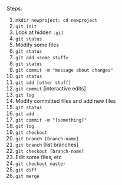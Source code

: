 Steps:

1. `mkdir newproject; cd newproject`
1. `git init`
1. Look at hidden `.git`
1. `git status`
1. Modify some files
1. `git status`
1. `git add <some stuff>`
1. `git status`
1. `git commit -m "message about changes"`
1. `git status`
1. `git add [other stuff]`
1. `git commit` [interactive edits]
1. `git log`
1. Modify committed files and add new files
1. `git status`
1. `git add .`
1. `git commit -m "[something]"`
1. `git log`
1. `git checkout`
1. `git branch [branch-name]`
1. `git branch` [list branches]
1. `git checkout [branch-name]`
1. Edit some files, etc
1. `git checkout master`
1. `git diff`
1. `git merge`

